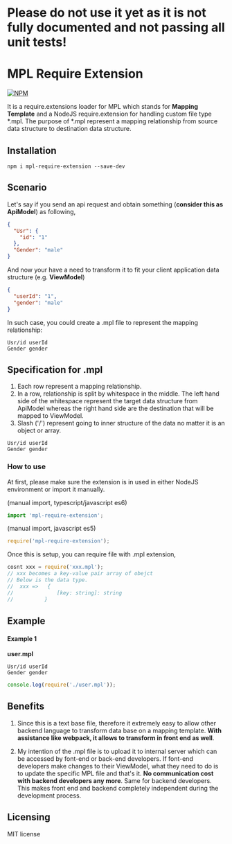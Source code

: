 # Please do not use it yet as it is not fully documented and not passing all unit tests!

# MPL Require Extension

[![NPM](https://nodei.co/npm/mpl-require-extension.png)](https://www.npmjs.com/package/mpl-require-extension)

It is a require.extensions loader for MPL which stands for **Mapping Template** and a NodeJS require.extension for handling custom file type *.mpl.
The purpose of *.mpl represent a mapping relationship from source data structure to destination data structure.

## Installation

```shell
npm i mpl-require-extension --save-dev
```

## Scenario

Let's say if you send an api request and obtain something (**consider this as ApiModel**) as following,

```json
{
  "Usr": {
    "id": "1"
  },
  "Gender": "male"
}
```

And now your have a need to transform it to fit your client application data structure (e.g. **ViewModel**)

```json
{
  "userId": "1",
  "gender": "male"
}
```

In such case, you could create a .mpl file to represent the mapping relationship:

```text
Usr/id userId
Gender gender
```

## Specification for .mpl

1. Each row represent a mapping relationship.
2. In a row, relationship is split by whitespace in the middle. 
The left hand side of the whitespace represent the target data structure from ApiModel whereas the right hand side are the destination that will be mapped to ViewModel.
3. Slash ('/') represent going to inner structure of the data no matter it is an object or array.

```text
Usr/id userId
Gender gender
```
### How to use

At first, please make sure the extension is in used in either NodeJS environment or import it manually.

(manual import, typescript/javascript es6)
```typescript
import 'mpl-require-extension'; 
```
(manual import, javascript es5)
```javascript
require('mpl-require-extension'); 
```

Once this is setup, you can require file with .mpl extension,

```javascript
cosnt xxx = require('xxx.mpl'); 
// xxx becomes a key-value pair array of obejct
// Below is the data type.
//  xxx =>   {
//              [key: string]: string
//          }   
```

## Example

#### Example 1
**user.mpl**
```text 
Usr/id userId
Gender gender
```

```javascript 
console.log(require('./user.mpl'));
```

## Benefits
1. Since this is a text base file, therefore it extremely easy to allow other backend language to transform data base on a mapping template. 
**With assistance like webpack, it allows to transform in front end as well**.

2. My intention of the .mpl file is to upload it to internal server which can be accessed by font-end or back-end developers. 
If font-end developers make changes to their ViewModel, what they need to do is to update the specific MPL file and that's it.
**No communication cost with backend developers any more**. Same for backend developers. This makes front end and backend completely independent during the development process.

## Licensing
MIT license
